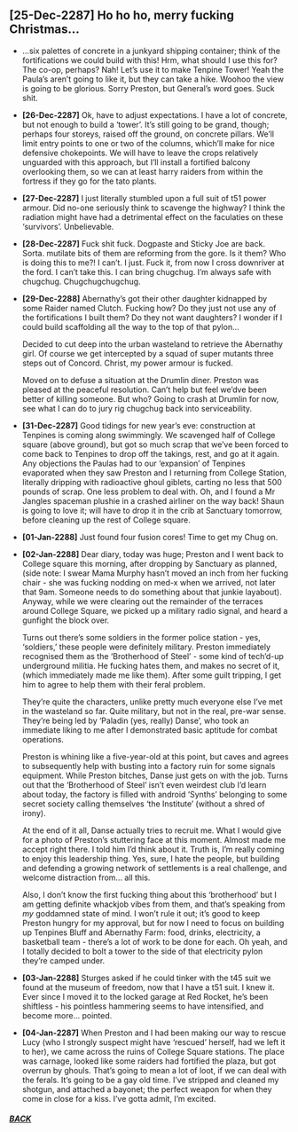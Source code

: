 ## [25-Dec-2287] Ho ho ho, merry fucking Christmas...

* ...six palettes of concrete in a junkyard shipping container; think of the fortifications we could build with this! Hrm, what should I use this for? The co-op, perhaps? Nah! Let’s use it to make Tenpine Tower! Yeah the Paula’s aren’t going to like it, but they can take a hike. Woohoo the view is going to be glorious. Sorry Preston, but General’s word goes. Suck shit.

* __[26-Dec-2287]__ Ok, have to adjust expectations. I have a lot of concrete, but not enough to build a ‘tower’. It’s still going to be grand, though; perhaps four storeys, raised off the ground, on concrete pillars. We’ll limit entry points to one or two of the columns, which’ll make for nice defensive chokepoints. We will have to leave the crops relatively unguarded with this approach, but I’ll install a fortified balcony overlooking them, so we can at least harry raiders from within the fortress if they go for the tato plants.

* __[27-Dec-2287]__ I just literally stumbled upon a full suit of t51 power armour. Did no-one seriously think to scavenge the highway? I think the radiation might have had a detrimental effect on the faculaties on these ‘survivors’. Unbelievable.

* __[28-Dec-2287]__ Fuck shit fuck. Dogpaste and Sticky Joe are back. Sorta. mutilate bits of them are reforming from the gore. Is it them? Who is doing this to me?! I can’t. I just. Fuck it, from now I cross downriver at the ford. I can’t take this. I can bring chugchug. I’m always safe with chugchug. Chugchugchugchug.

* __[29-Dec-2288]__ Abernathy’s got their other daughter kidnapped by some Raider named Clutch. Fucking how? Do they just not use any of the fortifications I built them? Do they not want daughters? I wonder if I could build scaffolding all the way to the top of that pylon…

    Decided to cut deep into the urban wasteland to retrieve the Abernathy girl. Of course we get intercepted by a squad of super mutants three steps out of Concord. Christ, my power armour is fucked. 

    Moved on to defuse a situation at the Drumlin diner. Preston was pleased at the peaceful resolution. Can’t help but feel we’dve been better of killing someone. But who? Going to crash at Drumlin for now, see what I can do to jury rig chugchug back into serviceability. 

* __[31-Dec-2287]__ Good tidings for new year’s eve: construction at Tenpines is coming along swimmingly. We scavenged half of College square (above ground), but got so much scrap that we’ve been forced to come back to Tenpines to drop off the takings, rest, and go at it again. Any objections the Paulas had to our ‘expansion’ of Tenpines evaporated when they saw Preston and I returning from College Station, literally dripping with radioactive ghoul giblets, carting no less that 500 pounds of scrap. One less problem to deal with. Oh, and I found a Mr Jangles spaceman plushie in a crashed airliner on the way back! Shaun is going to love it; will have to drop it in the crib at Sanctuary tomorrow, before cleaning up the rest of College square.

* __[01-Jan-2288]__ Just found four fusion cores! Time to get my Chug on.

* __[02-Jan-2288]__ Dear diary, today was huge; Preston and I went back to College square this morning, after dropping by Sanctuary as planned, (side note: I swear Mama Murphy hasn’t moved an inch from her fucking chair - she was fucking nodding on med-x when we arrived, not later that 9am. Someone needs to do something about that junkie layabout). Anyway, while we were clearing out the remainder of the terraces around College Square, we picked up a military radio signal, and heard a gunfight the block over. 

    Turns out there’s some soldiers in the former police station - yes, ‘soldiers,’ these people were definitely military. Preston immediately recognised them as the ‘Brotherhood of Steel’ - some kind of tech’d-up underground militia. He fucking hates them, and makes no secret of it, (which immediately made me like them). After some guilt tripping, I get him to agree to help them with their feral problem. 

    They’re quite the characters, unlike pretty much everyone else I’ve met in the wasteland so far. Quite military, but not in the real, pre-war sense. They’re being led by ‘Paladin (yes, really) Danse’, who took an immediate liking to me after I demonstrated basic aptitude for combat operations. 

    Preston is whining like a five-year-old at this point, but caves and agrees to subsequently help with busting into a factory ruin for some signals equipment. While Preston bitches, Danse just gets on with the job. Turns out that the ‘Brotherhood of Steel’ isn’t even weirdest club I’d learn about today, the factory is filled with android ‘Synths’ belonging to some secret society calling themselves ‘the Institute’ (without a shred of irony). 

    At the end of it all, Danse actually tries to recruit me. What I would give for a photo of Preston’s stuttering face at this moment. Almost made me accept right there. I told him I’d think about it. Truth is, I’m really coming to enjoy this leadership thing. Yes, sure, I hate the people, but building and defending a growing network of settlements is a real challenge, and welcome distraction from… all this. 

    Also, I don’t know the first fucking thing about this ‘brotherhood’ but I am getting definite whackjob vibes from them, and that’s speaking from *my* goddamned state of mind. I won’t rule it out; it’s good to keep Preston hungry for my approval, but for now I need to focus on building up Tenpines Bluff and Abernathy Farm: food, drinks, electricity, a basketball team - there’s a lot of work to be done for each. Oh yeah, and I totally decided to bolt a tower to the side of that electricity pylon they’re camped under. 

* __[03-Jan-2288]__ Sturges asked if he could tinker with the t45 suit we found at the museum of freedom, now that I have a t51 suit. I knew it. Ever since I moved it to the locked garage at Red Rocket, he’s been shiftless - his pointless hammering seems to have intensified, and become more… pointed.

* __[04-Jan-2287]__ When Preston and I had been making our way to rescue Lucy (who I strongly suspect might have ‘rescued’ herself, had we left it to her), we came across the ruins of College Square stations. The place was carnage, looked like some raiders had fortified the plaza, but got overrun by ghouls. That’s going to mean a lot of loot, if we can deal with the ferals. It’s going to be a gay old time. I’ve stripped and cleaned my shotgun, and attached a bayonet; the perfect weapon for when they come in close for a kiss. I’ve gotta admit, I’m excited. 

#### [_BACK_](/README.md)
